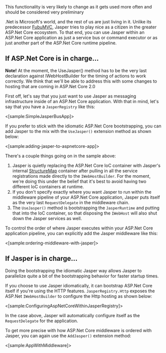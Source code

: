 <!--title:Adding Jasper to an ASP.Net Core Application-->

<div class="alert alert-warning">This functionality is very likely to change as it gets used more often and should be considered very preliminary</div>

.Net is Microsoft's world, and the rest of us are just living in it. Unlike its predecessor [FubuMVC](http://fubumvc.github.io), Jasper tries to 
play nice as a citizen in the greater ASP.Net Core ecosystem. To that end, you can use Jasper within an ASP.Net Core application as
just a service bus or command executor or as just another part of the ASP.Net Core runtime pipeline.

## If ASP.Net Core is in charge...

<div class="alert alert-warning"><b>Note!</b> At the moment, the UseJasper() method has to be the very last declaration against IWebHostBuilder for the timing of actions to work correctly. We think that we'll be able to address this with some changes to hosting that are coming in ASP.Net Core 2.0</div>

First off, let's say that you just want to use Jasper as messaging infrastructure inside of an ASP.Net Core application. With that in mind, let's say that you have a `JasperRegistry` like this:

<[sample:SimpleJasperBusApp]> 

If you prefer to stick with the idiomatic ASP.Net Core bootstrapping, you can add Jasper to the
mix with the `UseJasper()` extension method as shown below:

<[sample:adding-jasper-to-aspnetcore-app]>


There's a couple things going on in the sample above:

1. Jasper is quietly replacing the ASP.Net Core IoC container with Jasper's internal [StructureMap](http://structuremap.github.io) container after pulling in all the service registrations made directly to the `IWebHostBuilder`. For the moment, we're doing this under the belief that it's best to avoid having two different IoC containers at runtime.
1. If you don't specify exactly where you want Jasper to run within the middleware pipeline of your ASP.Net Core application, Jasper puts itself as the very last `RequestDelegate` in the middleware chain.
1. The `UseJasper()` method is bootstrapping the `JasperRuntime` and putting that into the IoC container, so that disposing the `IWebHost` will also shut down the Jasper services as well.

To control the order of where Jasper executes within your ASP.Net Core application pipeline, you can
explicitly add the Jasper middleware like this:

<[sample:ordering-middleware-with-jasper]>

## If Jasper is in charge...

<div class="alert alert-success">Doing the bootstrapping the idiomatic Jasper way allows Jasper to parallelize quite a bit of the bootstrapping behavior for faster startup times.</div>

If you choose to use Jasper idiomatically, it can bootstrap ASP.Net Core itself if you're using the HTTP features. `JasperRegistry.Http` exposes the ASP.Net `IWebHostBuilder` to configure the Http hosting as shown below:

<[sample:ConfiguringAspNetCoreWithinJasperRegistry]>

In the case above, Jasper will automatically configure itself as the `RequestDelegate` for the application.

To get more precise with how ASP.Net Core middleware is ordered with Jasper, you can again use the 
`AddJasper()` extension method:

<[sample:AppWithMiddleware]>

